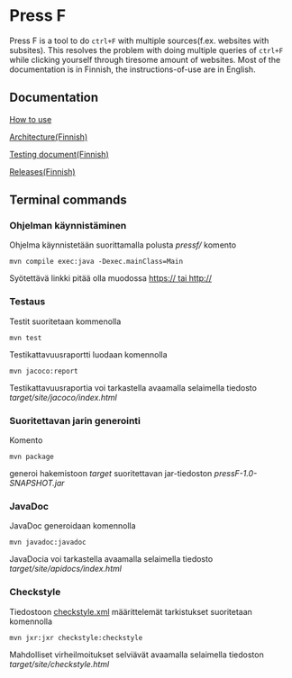 # Press F
Press F is a tool to do ```ctrl+F``` with multiple sources(f.ex. websites with subsites). This resolves the problem with doing multiple queries of ```ctrl+F``` while clicking yourself through tiresome amount of websites.
Most of the documentation is in Finnish, the instructions-of-use are in English.
## Documentation

[How to use](https://github.com/akirataguchi115/pressf/blob/master/dokumentaatio/kayttoohje.md)

[Architecture(Finnish)](https://github.com/akirataguchi115/pressf/blob/master/dokumentaatio/arkkitehtuuri.md)

[Testing document(Finnish)](https://github.com/akirataguchi115/pressf/blob/master/dokumentaatio/testausdokumentti.md)

[Releases(Finnish)](https://github.com/akirataguchi115/presff/releases)

## Terminal commands

### Ohjelman käynnistäminen
Ohjelma käynnistetään suorittamalla polusta _pressf/_ komento
```
mvn compile exec:java -Dexec.mainClass=Main
```
Syötettävä linkki pitää olla muodossa [https:// tai http://](https://tietokantojen-perusteet-19.mooc.fi/osa-3/1-tiedon-kuvaaminen)
### Testaus
Testit suoritetaan kommenolla
```
mvn test
```
Testikattavuusraportti luodaan komennolla
```
mvn jacoco:report
```
Testikattavuusraportia voi tarkastella avaamalla selaimella tiedosto *target/site/jacoco/index.html*

### Suoritettavan jarin generointi

Komento

```
mvn package
```

generoi hakemistoon _target_ suoritettavan jar-tiedoston _pressF-1.0-SNAPSHOT.jar_

### JavaDoc

JavaDoc generoidaan komennolla

```
mvn javadoc:javadoc
```

JavaDocia voi tarkastella avaamalla selaimella tiedosto _target/site/apidocs/index.html_

### Checkstyle

Tiedostoon [checkstyle.xml](https://github.com/akirataguchi115/ot-harjoitustyo/tree/master/pressF/checkstyle.xml) määrittelemät tarkistukset suoritetaan komennolla

```
mvn jxr:jxr checkstyle:checkstyle
```
Mahdolliset virheilmoitukset selviävät avaamalla selaimella tiedoston _target/site/checkstyle.html_
